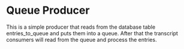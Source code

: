 Queue Producer
==============

This is a simple producer that reads from the database table entries_to_queue and puts them into a queue. 
After that the transcript consumers will read from the queue and process the entries.